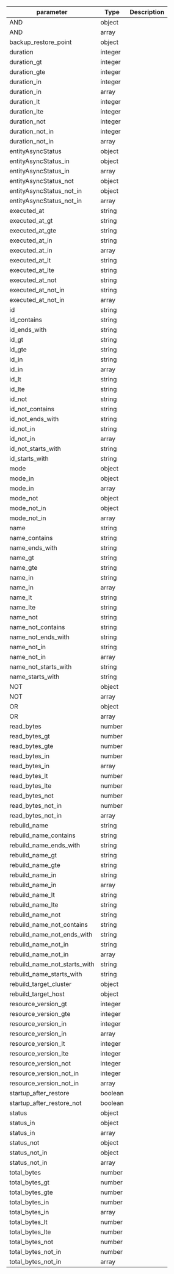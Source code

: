 | parameter | Type | Description |
| ----------- | ----------- |----------- |
| AND  |  object  |    |
| AND  |  array  |    |
| backup_restore_point  |  object  |    |
| duration  |  integer  |    |
| duration_gt  |  integer  |    |
| duration_gte  |  integer  |    |
| duration_in  |  integer  |    |
| duration_in  |  array  |    |
| duration_lt  |  integer  |    |
| duration_lte  |  integer  |    |
| duration_not  |  integer  |    |
| duration_not_in  |  integer  |    |
| duration_not_in  |  array  |    |
| entityAsyncStatus  |  object  |    |
| entityAsyncStatus_in  |  object  |    |
| entityAsyncStatus_in  |  array  |    |
| entityAsyncStatus_not  |  object  |    |
| entityAsyncStatus_not_in  |  object  |    |
| entityAsyncStatus_not_in  |  array  |    |
| executed_at  |  string  |    |
| executed_at_gt  |  string  |    |
| executed_at_gte  |  string  |    |
| executed_at_in  |  string  |    |
| executed_at_in  |  array  |    |
| executed_at_lt  |  string  |    |
| executed_at_lte  |  string  |    |
| executed_at_not  |  string  |    |
| executed_at_not_in  |  string  |    |
| executed_at_not_in  |  array  |    |
| id  |  string  |    |
| id_contains  |  string  |    |
| id_ends_with  |  string  |    |
| id_gt  |  string  |    |
| id_gte  |  string  |    |
| id_in  |  string  |    |
| id_in  |  array  |    |
| id_lt  |  string  |    |
| id_lte  |  string  |    |
| id_not  |  string  |    |
| id_not_contains  |  string  |    |
| id_not_ends_with  |  string  |    |
| id_not_in  |  string  |    |
| id_not_in  |  array  |    |
| id_not_starts_with  |  string  |    |
| id_starts_with  |  string  |    |
| mode  |  object  |    |
| mode_in  |  object  |    |
| mode_in  |  array  |    |
| mode_not  |  object  |    |
| mode_not_in  |  object  |    |
| mode_not_in  |  array  |    |
| name  |  string  |    |
| name_contains  |  string  |    |
| name_ends_with  |  string  |    |
| name_gt  |  string  |    |
| name_gte  |  string  |    |
| name_in  |  string  |    |
| name_in  |  array  |    |
| name_lt  |  string  |    |
| name_lte  |  string  |    |
| name_not  |  string  |    |
| name_not_contains  |  string  |    |
| name_not_ends_with  |  string  |    |
| name_not_in  |  string  |    |
| name_not_in  |  array  |    |
| name_not_starts_with  |  string  |    |
| name_starts_with  |  string  |    |
| NOT  |  object  |    |
| NOT  |  array  |    |
| OR  |  object  |    |
| OR  |  array  |    |
| read_bytes  |  number  |    |
| read_bytes_gt  |  number  |    |
| read_bytes_gte  |  number  |    |
| read_bytes_in  |  number  |    |
| read_bytes_in  |  array  |    |
| read_bytes_lt  |  number  |    |
| read_bytes_lte  |  number  |    |
| read_bytes_not  |  number  |    |
| read_bytes_not_in  |  number  |    |
| read_bytes_not_in  |  array  |    |
| rebuild_name  |  string  |    |
| rebuild_name_contains  |  string  |    |
| rebuild_name_ends_with  |  string  |    |
| rebuild_name_gt  |  string  |    |
| rebuild_name_gte  |  string  |    |
| rebuild_name_in  |  string  |    |
| rebuild_name_in  |  array  |    |
| rebuild_name_lt  |  string  |    |
| rebuild_name_lte  |  string  |    |
| rebuild_name_not  |  string  |    |
| rebuild_name_not_contains  |  string  |    |
| rebuild_name_not_ends_with  |  string  |    |
| rebuild_name_not_in  |  string  |    |
| rebuild_name_not_in  |  array  |    |
| rebuild_name_not_starts_with  |  string  |    |
| rebuild_name_starts_with  |  string  |    |
| rebuild_target_cluster  |  object  |    |
| rebuild_target_host  |  object  |    |
| resource_version_gt  |  integer  |    |
| resource_version_gte  |  integer  |    |
| resource_version_in  |  integer  |    |
| resource_version_in  |  array  |    |
| resource_version_lt  |  integer  |    |
| resource_version_lte  |  integer  |    |
| resource_version_not  |  integer  |    |
| resource_version_not_in  |  integer  |    |
| resource_version_not_in  |  array  |    |
| startup_after_restore  |  boolean  |    |
| startup_after_restore_not  |  boolean  |    |
| status  |  object  |    |
| status_in  |  object  |    |
| status_in  |  array  |    |
| status_not  |  object  |    |
| status_not_in  |  object  |    |
| status_not_in  |  array  |    |
| total_bytes  |  number  |    |
| total_bytes_gt  |  number  |    |
| total_bytes_gte  |  number  |    |
| total_bytes_in  |  number  |    |
| total_bytes_in  |  array  |    |
| total_bytes_lt  |  number  |    |
| total_bytes_lte  |  number  |    |
| total_bytes_not  |  number  |    |
| total_bytes_not_in  |  number  |    |
| total_bytes_not_in  |  array  |    |